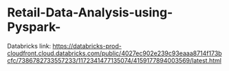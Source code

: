 # Retail-Data-Analysis-using-Pyspark-

Databricks link:  https://databricks-prod-cloudfront.cloud.databricks.com/public/4027ec902e239c93eaaa8714f173bcfc/7386782733557233/1172341477135074/4159177894003569/latest.html 
